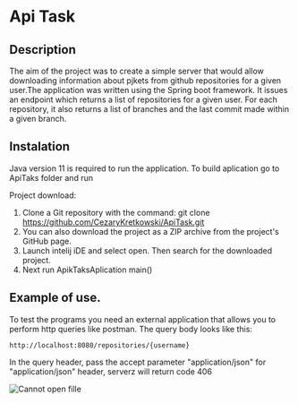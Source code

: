 # Api Task

## Description
The aim of the project was to create a simple server that would allow downloading information about pjkets from github repositories for a given user.The application was written using the Spring boot framework. It issues an endpoint which returns a list of repositories for a given user. For each repository, it also returns a list of branches and the last commit made within a given branch.

## Instalation 
Java version 11 is required to run the application.
To build aplication go to ApiTaks folder and run 

Project download:
1. Clone a Git repository with the command: git clone https://github.com/CezaryKretkowski/ApiTask.git
2. You can also download the project as a ZIP archive from the project's GitHub page.
3. Launch intelij iDE and select open. Then search for the downloaded project.
4. Next run ApikTaksAplication  main()

## Example of use.

To test the programs you need an external application that allows you to perform http queries like postman.
The query body looks like this:
```
http://localhost:8080/repositories/{username}
```
In the query header, pass the accept parameter "application/json"
for "application/json" header, serverz will return code 406

![Cannot open fille ]("")
